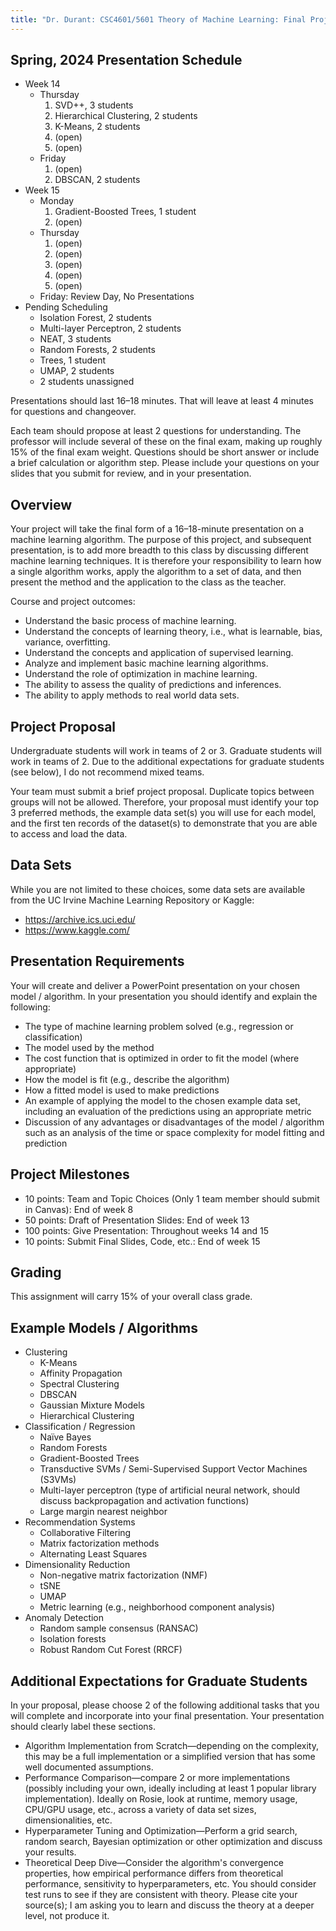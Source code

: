 ```yaml
---
title: "Dr. Durant: CSC4601/5601 Theory of Machine Learning: Final Project"
---
```


## Spring, 2024 Presentation Schedule

* Week 14
  * Thursday
    1. SVD++, 3 students
    1. Hierarchical Clustering, 2 students
    1. K-Means, 2 students
    1. (open)
    1. (open)
  * Friday
    1. (open)
    1.  DBSCAN, 2 students
* Week 15
  * Monday
    1. Gradient-Boosted Trees, 1 student
    1. (open)
  * Thursday
    1. (open)
    1. (open)
    1. (open)
    1. (open)
    1. (open)
  * Friday: Review Day, No Presentations
* Pending Scheduling
  * Isolation Forest, 2 students
  * Multi-layer Perceptron, 2 students
  * NEAT, 3 students
  * Random Forests, 2 students
  * Trees, 1 student
  * UMAP, 2 students
  * 2 students unassigned

Presentations should last 16–18 minutes. That will leave at least 4 minutes for questions and changeover.

Each team should propose at least 2 questions for understanding. The professor will include several of these on the final exam, making up roughly 15% of the final exam weight. Questions should be short answer or include a brief calculation or algorithm step. Please include your questions on your slides that you submit for review, and in your presentation.

## Overview

Your project will take the final form of a 16–18-minute presentation on a machine learning algorithm. The purpose of this project, and subsequent presentation, is to add more breadth to this class by discussing different machine learning techniques. It is therefore your responsibility to learn how a single algorithm works, apply the algorithm to a set of data, and then present the method and the application to the class as the teacher.

Course and project outcomes:
* Understand the basic process of machine learning.
* Understand the concepts of learning theory, i.e., what is learnable, bias, variance, overfitting.
* Understand the concepts and application of supervised learning.
* Analyze and implement basic machine learning algorithms.
* Understand the role of optimization in machine learning.
* The ability to assess the quality of predictions and inferences.
* The ability to apply methods to real world data sets.

## Project Proposal

Undergraduate students will work in teams of 2 or 3. Graduate students will work in teams of 2. Due to the additional expectations for graduate students (see below), I do not recommend mixed teams.

Your team must submit a brief project proposal. Duplicate topics between groups will not be allowed. Therefore, your proposal must identify your top 3 preferred methods, the example data set(s) you will use for each model, and the first ten records of the dataset(s) to demonstrate that you are able to access and load the data.

## Data Sets

While you are not limited to these choices, some data sets are available from the UC Irvine Machine Learning Repository or Kaggle:
* https://archive.ics.uci.edu/
* https://www.kaggle.com/

## Presentation Requirements

Your will create and deliver a PowerPoint presentation on your chosen model / algorithm. In your presentation you should identify and explain the following:
* The type of machine learning problem solved (e.g., regression or classification)
* The model used by the method
* The cost function that is optimized in order to fit the model (where appropriate)
* How the model is fit (e.g., describe the algorithm)
* How a fitted model is used to make predictions
* An example of applying the model to the chosen example data set, including an evaluation of the predictions using an appropriate metric
* Discussion of any advantages or disadvantages of the model / algorithm such as an analysis of the time or space complexity for model fitting and prediction

## Project Milestones

* 10 points: Team and Topic Choices (Only 1 team member should submit in Canvas): End of week 8
* 50 points: Draft of Presentation Slides: End of week 13
* 100 points: Give Presentation: Throughout weeks 14 and 15
* 10 points: Submit Final Slides, Code, etc.: End of week 15

## Grading

This assignment will carry 15% of your overall class grade.

## Example Models / Algorithms
* Clustering
  * K-Means
  * Affinity Propagation
  * Spectral Clustering
  * DBSCAN
  * Gaussian Mixture Models
  * Hierarchical Clustering
* Classification / Regression
  * Naïve Bayes
  * Random Forests
  * Gradient-Boosted Trees
  * Transductive SVMs / Semi-Supervised Support Vector Machines (S3VMs)
  * Multi-layer perceptron (type of artificial neural network, should discuss backpropagation and activation functions)
  * Large margin nearest neighbor
* Recommendation Systems
  * Collaborative Filtering
  * Matrix factorization methods
  * Alternating Least Squares
* Dimensionality Reduction
  * Non-negative matrix factorization (NMF)
  * tSNE
  * UMAP
  * Metric learning (e.g., neighborhood component analysis)
* Anomaly Detection
  * Random sample consensus (RANSAC)
  * Isolation forests
  * Robust Random Cut Forest (RRCF)

## Additional Expectations for Graduate Students

In your proposal, please choose 2 of the following additional tasks that you will complete and incorporate into your final presentation. Your presentation should clearly label these sections.

* Algorithm Implementation from Scratch—depending on the complexity, this may be a full implementation or a simplified version that has some well documented assumptions.
* Performance Comparison—compare 2 or more implementations (possibly including your own, ideally including at least 1 popular library implementation). Ideally on Rosie, look at runtime, memory usage, CPU/GPU usage, etc., across a variety of data set sizes, dimensionalities, etc.
* Hyperparameter Tuning and Optimization—Perform a grid search, random search, Bayesian optimization or other optimization and discuss your results.
* Theoretical Deep Dive—Consider the algorithm's convergence properties, how empirical performance differs from theoretical performance, sensitivity to hyperparameters, etc. You should consider test runs to see if they are consistent with theory. Please cite your source(s); I am asking you to learn and discuss the theory at a deeper level, not produce it.
